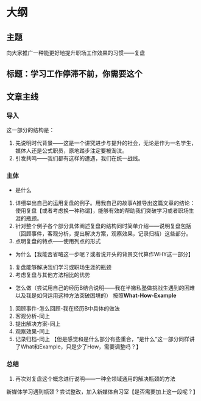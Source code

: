 # 大纲

## 主题
向大家推广一种能更好地提升职场工作效果的习惯——复盘

## 标题：学习工作停滞不前，你需要这个

## 文章主线
### 导入
这一部分的结构是：
1. 先说明时代背景——这是一个讲究进步与提升的社会，无论是作为一名学生，媒体人还是公式职员，原地踏步注定要被淘汰。
2. 引发共鸣——我们都有这样的遭遇，我们在统一战线。

### 主体
- 是什么
1. 详细举出自己的运用复盘的例子。用我自己的故事A推导出这篇文章的结论：使用复盘【或者考虑换一种称谓】，能够有效的帮助我们突破学习或者职场生涯的瓶颈。
2. 针对整个例子各个部分具体阐述复盘的结构同时简单介绍——说明复盘包括（回顾事件，客观分析，提出解决方案，观察效果，记录归档）这些部分。
3. 点明复盘的特点——使用列点的形式

- 为什么【我能否省略这一步呢？或者说开头的背景交代算作WHY这一部分】
1. 复盘能够解决我们学习或职场生涯的瓶颈
2. 考虑复盘与其他方法相比的优势

- 怎么做（尝试用自己的经历B结合说明——我在半撇私塾做挑战生遇到的困难以及我是如何运用这种方法突破困境的）
按照**What-How-Example**
1. 回顾事件-怎么回顾-我在经历B中具体的做法
2. 客观分析-同上
3. 提出解决方案-同上
4. 观察效果-同上
5. 记录归档-同上
【但是感觉和是什么部分有些重合，“是什么”这一部分同样讲了What和Example，只是少了How，需要调整吗？】

### 总结
1. 再次对复盘这个概念进行说明——一种全领域通用的解决瓶颈的方法

新媒体学习遇到瓶颈？尝试整改，加入新媒体自习室【是否需要加上这一段呢？】

